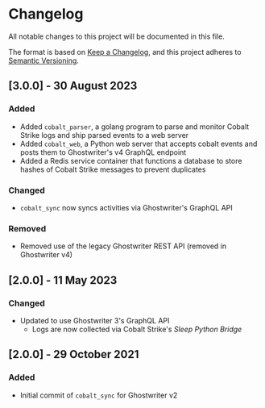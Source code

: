 # Changelog

All notable changes to this project will be documented in this file.

The format is based on [Keep a Changelog](https://keepachangelog.com/en/1.0.0/),
and this project adheres to [Semantic Versioning](https://semver.org/spec/v2.0.0.html).

## [3.0.0] - 30 August 2023

### Added

* Added `cobalt_parser`, a golang program to parse and monitor Cobalt Strike logs and ship parsed events to a web server
* Added `cobalt_web`, a Python web server that accepts cobalt events and posts them to Ghostwriter's v4 GraphQL endpoint
* Added a Redis service container that functions a database to store hashes of Cobalt Strike messages to prevent duplicates

### Changed

* `cobalt_sync` now syncs activities via Ghostwriter's GraphQL API 

### Removed

* Removed use of the legacy Ghostwriter REST API (removed in Ghostwriter v4)

## [2.0.0] - 11 May 2023

### Changed

* Updated to use Ghostwriter 3's GraphQL API
  * Logs are now collected via Cobalt Strike's _Sleep Python Bridge_

## [2.0.0] - 29 October 2021

### Added

* Initial commit of `cobalt_sync` for Ghostwriter v2

